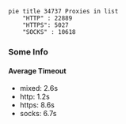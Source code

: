 
```mermaid
pie title 34737 Proxies in list
    "HTTP" : 22889
    "HTTPS": 5027
    "SOCKS" : 10618
```

### Some Info
#### Average Timeout

- mixed: 2.6s
- http: 1.2s
- https: 8.6s
- socks: 6.7s